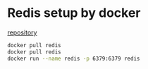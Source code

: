 # Redis setup by docker

[repository](https://hub.docker.com/_/redis)

```bash
docker pull redis
docker pull redis
docker run --name redis -p 6379:6379 redis
```